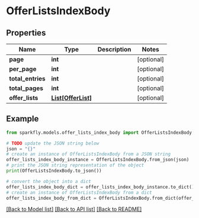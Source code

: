 # OfferListsIndexBody


## Properties

Name | Type | Description | Notes
------------ | ------------- | ------------- | -------------
**page** | **int** |  | [optional] 
**per_page** | **int** |  | [optional] 
**total_entries** | **int** |  | [optional] 
**total_pages** | **int** |  | [optional] 
**offer_lists** | [**List[OfferList]**](OfferList.md) |  | [optional] 

## Example

```python
from sparkfly.models.offer_lists_index_body import OfferListsIndexBody

# TODO update the JSON string below
json = "{}"
# create an instance of OfferListsIndexBody from a JSON string
offer_lists_index_body_instance = OfferListsIndexBody.from_json(json)
# print the JSON string representation of the object
print(OfferListsIndexBody.to_json())

# convert the object into a dict
offer_lists_index_body_dict = offer_lists_index_body_instance.to_dict()
# create an instance of OfferListsIndexBody from a dict
offer_lists_index_body_from_dict = OfferListsIndexBody.from_dict(offer_lists_index_body_dict)
```
[[Back to Model list]](../README.md#documentation-for-models) [[Back to API list]](../README.md#documentation-for-api-endpoints) [[Back to README]](../README.md)


